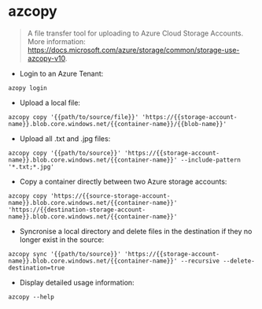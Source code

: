 # azcopy

> A file transfer tool for uploading to Azure Cloud Storage Accounts.
> More information: <https://docs.microsoft.com/azure/storage/common/storage-use-azcopy-v10>.

- Login to an Azure Tenant:

`azopy login`

- Upload a local file:

`azcopy copy '{{path/to/source/file}}' 'https://{{storage-account-name}}.blob.core.windows.net/{{container-name}}/{{blob-name}}'`

- Upload all .txt and .jpg files:

`azcopy copy '{{path/to/source}}' 'https://{{storage-account-name}}.blob.core.windows.net/{{container-name}}' --include-pattern '*.txt;*.jpg'`

- Copy a container directly between two Azure storage accounts:

`azcopy copy 'https://{{source-storage-account-name}}.blob.core.windows.net/{{container-name}}' 'https://{{destination-storage-account-name}}.blob.core.windows.net/{{container-name}}'`

- Syncronise a local directory and delete files in the destination if they no longer exist in the source:

`azcopy sync '{{path/to/source}}' 'https://{{storage-account-name}}.blob.core.windows.net/{{container-name}}' --recursive --delete-destination=true`

- Display detailed usage information:

`azcopy --help`
